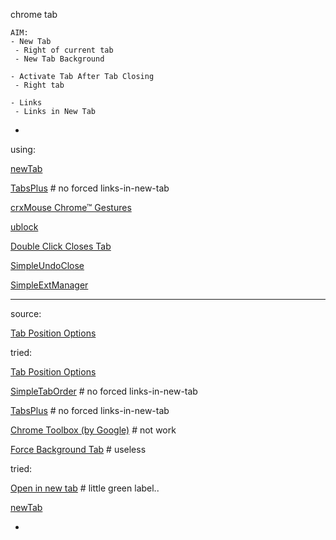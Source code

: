 
chrome tab

```
AIM:
- New Tab
 - Right of current tab
 - New Tab Background
 
- Activate Tab After Tab Closing
 - Right tab
 
- Links
 - Links in New Tab

```


-

using:

[newTab](https://chrome.google.com/webstore/detail/newtab/fphdhcblnidcioeanhhfcnjjddennkip)

[TabsPlus](https://chrome.google.com/webstore/detail/tabsplus/nikomkkhhpfoeamojhhgpfkpkdlfhfii) # no forced links-in-new-tab

[crxMouse Chrome™ Gestures](https://chrome.google.com/webstore/detail/crxmouse-chrome-gestures/jlgkpaicikihijadgifklkbpdajbkhjo)

[ublock](https://chrome.google.com/webstore/detail/ublock-origin/cjpalhdlnbpafiamejdnhcphjbkeiagm)

[Double Click Closes Tab]()

[SimpleUndoClose](https://chrome.google.com/webstore/detail/simpleundoclose/emhohdghchmjepmigjojkehidlielknj)

[SimpleExtManager](https://chrome.google.com/webstore/detail/simpleextmanager/kniehgiejgnnpgojkdhhjbgbllnfkfdk)

<hr>

source:

[Tab Position Options](https://chrome.google.com/webstore/detail/tab-position-options/fjccjnfkdkdmjohojoggodkigkjkkjhl)

tried:

[Tab Position Options](https://chrome.google.com/webstore/detail/tab-position-options/fjccjnfkdkdmjohojoggodkigkjkkjhl)

[SimpleTabOrder](https://chrome.google.com/webstore/detail/simpletaborder/cekafjbmkfofacenifehbglhmajimhjf) # no forced links-in-new-tab

[TabsPlus](https://chrome.google.com/webstore/detail/tabsplus/nikomkkhhpfoeamojhhgpfkpkdlfhfii) # no forced links-in-new-tab

[Chrome Toolbox (by Google)](https://chrome.google.com/webstore/detail/chrome-toolbox-by-google/fjccknnhdnkbanjilpjddjhmkghmachn/related) # not work

[Force Background Tab](https://chrome.google.com/webstore/detail/force-background-tab/gidlfommnbibbmegmgajdbikelkdcmcl) # useless

tried:

[Open in new tab](https://chrome.google.com/webstore/detail/open-in-new-tab/aoilcbjfkbdplcfglkiedhefcomondlk) # little green label..

[newTab](https://chrome.google.com/webstore/detail/newtab/fphdhcblnidcioeanhhfcnjjddennkip)



-
